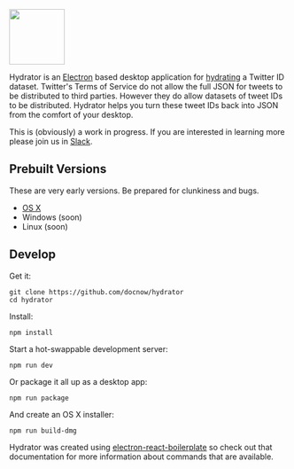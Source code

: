 <img width="100" src="https://raw.githubusercontent.com/docnow/hydrator/master/app/app.png" /> 

Hydrator is an [Electron] based desktop application for [hydrating] a
Twitter ID dataset. Twitter's Terms of Service do not allow the full JSON
for tweets to be distributed to third parties. However they do allow datasets
of tweet IDs to be distributed. Hydrator helps you turn these tweet IDs 
back into JSON from the comfort of your desktop.

This is (obviously) a work in progress. If you are interested in learning more please join us in [Slack].

## Prebuilt Versions

These are very early versions. Be prepared for clunkiness and bugs.

* [OS X]
* Windows (soon)
* Linux (soon)

## Develop

Get it:

    git clone https://github.com/docnow/hydrator
    cd hydrator

Install:

    npm install

Start a hot-swappable development server:

    npm run dev

Or package it all up as a desktop app:

    npm run package 

And create an OS X installer:

    npm run build-dmg

Hydrator was created using [electron-react-boilerplate] so check out that 
documentation for more information about commands that are available.

[Electron]: http://electron.atom.io/
[Slack]: https://docnowteam.slack.com
[electron-react-boilerplate]: https://github.com/chentsulin/electron-react-boilerplate
[hydrating]: https://medium.com/on-archivy/on-forgetting-e01a2b95272#.lrkof12q5
[OS X]: http://docnow-web.s3-website-us-east-1.amazonaws.com/Hydrator.app
